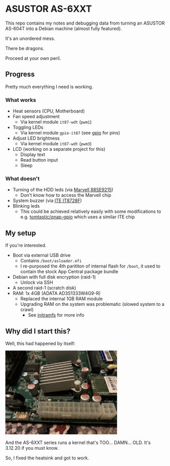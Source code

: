 # ASUSTOR AS-6XXT

This repo contains my notes and debugging data from turning an ASUSTOR AS-604T into a Debian machine (almost fully featured).

It's an unordered mess.

There be dragons.

Proceed at your own peril.

## Progress

Pretty much everything I need is working.

### What works

* Heat sensors (CPU, Motherboard)
* Fan speed adjustment
    * Via kernel module `it87-wdt` (`pwm1`)
* Toggling LEDs
    * Via kernel module `gpio-it87` (see [gpio](gpio.md) for pins)
* Adjust LED brightness
    * Via kernel module `it87-wdt` (`pwm3`)
* LCD (working on a separate project for this)
    * Display text
    * Read button input
    * Sleep

### What doesn't

* Turning of the HDD leds (via [Marvell 88SE9215](datasheets/marvell-storage-88se9215-datasheet-2016-01.pdf))
    * Don't know how to access the Marvell chip
* System buzzer (via [ITE IT8728F](datasheets/IT8728F-ITE.pdf))
* Blinking leds
    * This could be achieved relatively easily with some modifications to e.g. [tomtastic/qnap-gpio](https://github.com/tomtastic/qnap-gpio) which uses a similar ITE chip

## My setup

If you're interested.

* Boot via external USB drive
    * Contains `/boot/asloader.efi`
    * I re-purposed the 4th parititon of internal flash for `/boot`, it used to contain the stock App Central package bundle
* Debian with full disk encryption (raid-1)
    * Unlock via SSH
* A second raid-1 (scratch disk)
* RAM: 1x 4GB (ADATA AD3S1333W4G9-R)
    * Replaced the internal 1GB RAM module
    * Upgrading RAM on the system was problematic (slowed system to a crawl)
        * See [initramfs](initramfs.md) for more info

## Why did I start this?

Well, this had happened by itself:

<img width="350px" src="resources/very-sad-northbridge.jpg">

And the AS-6XXT series runs a kernel that's TOO... DAMN... OLD. It's 3.12.20 if you must know.

So, I fixed the heatsink and got to work.
